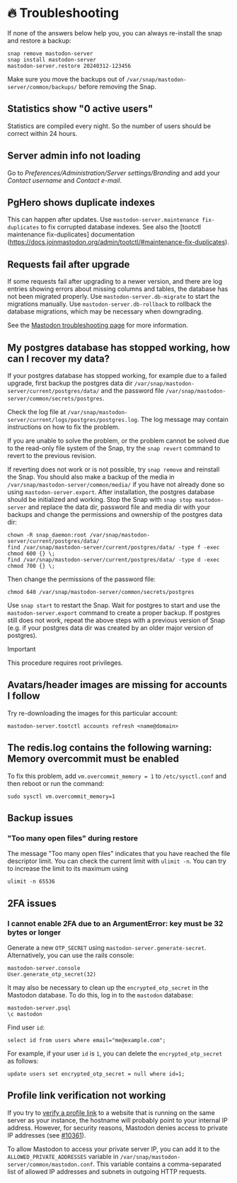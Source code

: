 # 🔥 Troubleshooting

If none of the answers below help you, you can always re-install the snap and restore a backup:

    snap remove mastodon-server
    snap install mastodon-server
    mastodon-server.restore 20240312-123456

Make sure you move the backups out of `/var/snap/mastodon-server/common/backups/` before removing the Snap.

## Statistics show "0 active users"

Statistics are compiled every night. So the number of users should be correct within 24 hours.

## Server admin info not loading

Go to *Preferences/Administration/Server settings/Branding* and add your *Contact username* and *Contact e-mail*.

## PgHero shows duplicate indexes

This can happen after updates. Use `mastodon-server.maintenance fix-duplicates` to fix corrupted database indexes. See also the [tootctl maintenance fix-duplicates] documentation (https://docs.joinmastodon.org/admin/tootctl/#maintenance-fix-duplicates).

## Requests fail after upgrade

If some requests fail after upgrading to a newer version, and there are log entries showing errors about missing columns and tables, the database has not been migrated properly. Use `mastodon-server.db-migrate` to start the migrations manually. Use `mastodon-server.db-rollback` to rollback the database migrations, which may be necessary when downgrading.

See the [Mastodon troubleshooting page](https://docs.joinmastodon.org/admin/troubleshooting/#after-an-upgrade-to-a-newer-version-some-requests-fail-and-the-logs-show-error-messages-about-missing-columns-or-tables-why) for more information.

## My postgres database has stopped working, how can I recover my data?

If your postgres database has stopped working, for example due to a failed upgrade, first backup the postgres data dir `/var/snap/mastodon-server/current/postgres/data/` and the password file `/var/snap/mastodon-server/common/secrets/postgres`.

Check the log file at `/var/snap/mastodon-server/current/logs/postgres/postgres.log`. The log message may contain instructions on how to fix the problem.

If you are unable to solve the problem, or the problem cannot be solved due to the read-only file system of the Snap, try the `snap revert` command to revert to the previous revision.

If reverting does not work or is not possible, try `snap remove` and reinstall the Snap. You should also make a backup of the media in `/var/snap/mastodon-server/common/media/` if you have not already done so using `mastodon-server.export`. After installation, the postgres database should be initialized and working. Stop the Snap with `snap stop mastodon-server` and replace the data dir, password file and media dir with your backups and change the permissions and ownership of the postgres data dir:

    chown -R snap_daemon:root /var/snap/mastodon-server/current/postgres/data/
    find /var/snap/mastodon-server/current/postgres/data/ -type f -exec chmod 600 {} \;
    find /var/snap/mastodon-server/current/postgres/data/ -type d -exec chmod 700 {} \;

Then change the permissions of the password file:

    chmod 640 /var/snap/mastodon-server/common/secrets/postgres

Use `snap start` to restart the Snap. Wait for postgres to start and use the `mastodon-server.export` command to create a proper backup. If postgres still does not work, repeat the above steps with a previous version of Snap (e.g. if your postgres data dir was created by an older major version of postgres).

> [!IMPORTANT]
> This procedure requires root privileges.

## Avatars/header images are missing for accounts I follow

Try re-downloading the images for this particular account:

    mastodon-server.tootctl accounts refresh <name@domain>

## The redis.log contains the following warning: Memory overcommit must be enabled

To fix this problem, add `vm.overcommit_memory = 1` to `/etc/sysctl.conf` and then reboot or run the command:

    sudo sysctl vm.overcommit_memory=1

## Backup issues

### "Too many open files" during restore

The message "Too many open files" indicates that you have reached the file descriptor limit. You can check the current limit with `ulimit -n`. You can try to increase the limit to its maximum using

    ulimit -n 65536

## 2FA issues

### I cannot enable 2FA due to an ArgumentError: key must be 32 bytes or longer

Generate a new `OTP_SECRET` using `mastodon-server.generate-secret`. Alternatively, you can use the rails console:

    mastodon-server.console
    User.generate_otp_secret(32)

It may also be necessary to clean up the `encrypted_otp_secret` in the Mastodon database. To do this, log in to the `mastodon` database:

    mastodon-server.psql
    \c mastodon

Find user `id`:

    select id from users where email="me@example.com";

For example, if your user `id` is `1`, you can delete the `encrypted_otp_secret` as follows:

    update users set encrypted_otp_secret = null where id=1;

## Profile link verification not working

If you try to [verify a profile link](https://docs.joinmastodon.org/user/profile/#verification) to a website that is running on the same server as your instance, the hostname will probably point to your internal IP address. However, for security reasons, Mastodon denies access to private IP addresses (see [#10361](https://github.com/mastodon/mastodon/issues/10361#issuecomment-678610290)).

To allow Mastodon to access your private server IP, you can add it to the `ALLOWED_PRIVATE_ADDRESSES` variable in `/var/snap/mastodon-server/common/mastodon.conf`. This variable contains a comma-separated list of allowed IP addresses and subnets in outgoing HTTP requests.
